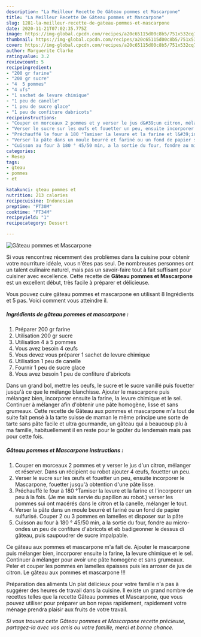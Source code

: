 ```yaml
---
description: "La Meilleur Recette De Gâteau pommes et Mascarpone"
title: "La Meilleur Recette De Gâteau pommes et Mascarpone"
slug: 1281-la-meilleur-recette-de-gateau-pommes-et-mascarpone
date: 2020-11-21T07:02:35.775Z
image: https://img-global.cpcdn.com/recipes/a20c65115d00c8b5/751x532cq70/gateau-pommes-et-mascarpone-photo-principale-de-la-recette.jpg
thumbnail: https://img-global.cpcdn.com/recipes/a20c65115d00c8b5/751x532cq70/gateau-pommes-et-mascarpone-photo-principale-de-la-recette.jpg
cover: https://img-global.cpcdn.com/recipes/a20c65115d00c8b5/751x532cq70/gateau-pommes-et-mascarpone-photo-principale-de-la-recette.jpg
author: Marguerite Clarke
ratingvalue: 3.2
reviewcount: 5
recipeingredient:
- "200 gr farine"
- "200 gr sucre"
- "4  5 pommes"
- "4 ufs"
- "1 sachet de levure chimique"
- "1 peu de canelle"
- "1 peu de sucre glace"
- "1 peu de confiture dabricots"
recipeinstructions:
- "Couper en morceaux 2 pommes et y verser le jus d&#39;un citron, mélanger et réserver. Dans un récipient ou robot ajouter 4 œufs, fouetter un peu."
- "Verser le sucre sur les œufs et fouetter un peu, ensuite incorporer le Mascarpone, fouetter jusqu&#39;à obtention d&#39;une pâte lisse."
- "Préchauffé le four à 180 °Tamiser la levure et la farine et l&#39;incorporer un peu à la fois. (Je me suis servie du papillon au robot.) verser les pommes sui ont macérés dans le citron et la canelle, mélanger le tout."
- "Verser la pâte dans un moule beurré et fariné ou un fond de papier sulfurisé. Couper 2 ou 3 pommes en lamelles et disposer sur la pâte"
- "Cuisson au four à 180 ° 45/50 min, a la sortie du four, fondre au micro-ondes un peu de confiture d&#39;abricots et eb badigeonner le dessus di gâteau, puis saupoudrer de sucre impalpable."
categories:
- Resep
tags:
- gteau
- pommes
- et

katakunci: gteau pommes et 
nutrition: 213 calories
recipecuisine: Indonesian
preptime: "PT30M"
cooktime: "PT34M"
recipeyield: "1"
recipecategory: Dessert

---
```



![Gâteau pommes et Mascarpone](https://img-global.cpcdn.com/recipes/a20c65115d00c8b5/751x532cq70/gateau-pommes-et-mascarpone-photo-principale-de-la-recette.jpg)

Si vous rencontrez récemment des problèmes dans la cuisine pour obtenir votre nourriture idéale, vous n'êtes pas seul. De nombreuses personnes ont un talent culinaire naturel, mais pas un savoir-faire tout à fait suffisant pour cuisiner avec excellence. Cette recette de <strong> Gâteau pommes et Mascarpone </strong> est un excellent début, très facile à préparer et délicieuse.

<!--inarticleads1-->

Vous pouvez cuire gâteau pommes et mascarpone en utilisant 8 Ingrédients et 5 pas. Voici comment vous atteindre il.

##### Ingrédients de gâteau pommes et mascarpone :

1. Préparer 200 gr farine
1. Utilisation 200 gr sucre
1. Utilisation 4 à 5 pommes
1. Vous avez besoin 4 œufs
1. Vous devez vous préparer 1 sachet de levure chimique
1. Utilisation 1 peu de canelle
1. Fournir 1 peu de sucre glace
1. Vous avez besoin 1 peu de confiture d&#39;abricots


Dans un grand bol, mettre les oeufs, le sucre et le sucre vanillé puis fouetter jusqu&#39;à ce que le mélange blanchisse. Ajouter le mascarpone puis mélangez bien, incorporer ensuite la farine, la levure chimique et le sel. Continuer à mélanger afin d&#39;obtenir une pâte homogène, lisse et sans grumeaux. Cette recette de Gâteau aux pommes et mascarpone m&#39;a tout de suite fait pensé à la tarte suisse de maman le même principe une sorte de tarte sans pâte facile et ultra gourmande, un gâteau qui a beaucoup plu à ma famille, habituellement il en reste pour le goûter du lendemain mais pas pour cette fois. 

<!--inarticleads2-->

##### Gâteau pommes et Mascarpone instructions :

1. Couper en morceaux 2 pommes et y verser le jus d&#39;un citron, mélanger et réserver. Dans un récipient ou robot ajouter 4 œufs, fouetter un peu.
1. Verser le sucre sur les œufs et fouetter un peu, ensuite incorporer le Mascarpone, fouetter jusqu&#39;à obtention d&#39;une pâte lisse.
1. Préchauffé le four à 180 °Tamiser la levure et la farine et l&#39;incorporer un peu à la fois. (Je me suis servie du papillon au robot.) verser les pommes sui ont macérés dans le citron et la canelle, mélanger le tout.
1. Verser la pâte dans un moule beurré et fariné ou un fond de papier sulfurisé. Couper 2 ou 3 pommes en lamelles et disposer sur la pâte
1. Cuisson au four à 180 ° 45/50 min, a la sortie du four, fondre au micro-ondes un peu de confiture d&#39;abricots et eb badigeonner le dessus di gâteau, puis saupoudrer de sucre impalpable.


Ce gâteau aux pommes et mascarpone m&#39;a fait de. Ajouter le mascarpone puis mélanger bien, incorporer ensuite la farine, la levure chimique et le sel. Continuer à mélanger pour avoir une pâte homogène et sans grumeaux. Peler et couper les pommes en lamelles épaisses puis les arroser de jus de citron. Le gâteau aux pommes et mascarpone !!! 

<!--inarticleads1-->

<p>
Préparation des aliments Un plat délicieux pour votre famille n'a pas à suggérer des heures de travail dans la cuisine. Il existe un grand nombre de recettes telles que la recette Gâteau pommes et Mascarpone, que vous pouvez utiliser pour préparer un bon repas rapidement, rapidement votre ménage prendra plaisir aux fruits de votre travail.
</p>

<p>
<i>Si vous trouvez cette Gâteau pommes et Mascarpone recette précieuse, partagez-la avec vos amis ou votre famille, merci et bonne chance.</i>
</p>
